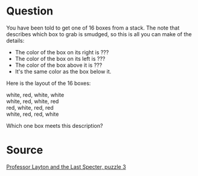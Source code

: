 # Question

You have been told to get one of 16 boxes from a stack. The note that describes which box to grab is smudged, so this is all you can make of the details:

- The color of the box on its right is ???
- The color of the box on its left is ???
- The color of the box above it is ???
- It's the same color as the box below it.

Here is the layout of the 16 boxes:

white, red, white, white\
white, red, white, red\
red, white, red, red\
white, red, red, white

Which one box meets this description?

# Source

[Professor Layton and the Last Specter, puzzle 3](https://layton.fandom.com/wiki/Puzzle:Pick_a_Package)